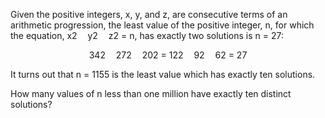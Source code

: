  <p>Given the positive integers, x, y, and z, are consecutive terms of an arithmetic progression, the least value of the positive integer, n, for which the equation, x2 <img src='images/symbol_minus.gif' width='9' height='3' alt='&minus;' border='0' style='vertical-align:middle;' /> y2 <img src='images/symbol_minus.gif' width='9' height='3' alt='&minus;' border='0' style='vertical-align:middle;' /> z2 = n, has exactly two solutions is n = 27:</p>  <p style='text-align:center;'>342 <img src='images/symbol_minus.gif' width='9' height='3' alt='&minus;' border='0' style='vertical-align:middle;' /> 272 <img src='images/symbol_minus.gif' width='9' height='3' alt='&minus;' border='0' style='vertical-align:middle;' /> 202 = 122 <img src='images/symbol_minus.gif' width='9' height='3' alt='&minus;' border='0' style='vertical-align:middle;' /> 92 <img src='images/symbol_minus.gif' width='9' height='3' alt='&minus;' border='0' style='vertical-align:middle;' /> 62 = 27</p>  <p>It turns out that n = 1155 is the least value which has exactly ten solutions.</p>  <p>How many values of n less than one million have exactly ten distinct solutions?</p>    